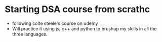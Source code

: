 # Starting DSA course from scrathc

- following colte steele's course on udemy
- Will practice it using js, c++ and python to brushup my skills in all the three languages.
